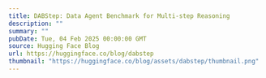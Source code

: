 ```yaml
---
title: DABStep: Data Agent Benchmark for Multi-step Reasoning
description: ""
summary: ""
pubDate: Tue, 04 Feb 2025 00:00:00 GMT
source: Hugging Face Blog
url: https://huggingface.co/blog/dabstep
thumbnail: "https://huggingface.co/blog/assets/dabstep/thumbnail.png"
---
```


